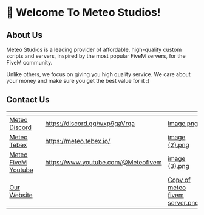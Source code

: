 # 👋 Welcome To Meteo Studios!

## About Us

Meteo Studios is a leading provider of affordable, high-quality custom scripts and servers, inspired by the most popular FiveM servers, for the FiveM community.

Unlike others, we focus on giving you high quality service. We care about your money and make sure you get the best value for it :)

## Contact Us

<table data-view="cards"><thead><tr><th></th><th></th><th data-hidden data-card-target data-type="content-ref"></th><th data-hidden data-card-cover data-type="files"></th></tr></thead><tbody><tr><td><a href="https://discord.gg/wxp9gaVrqa">Meteo Discord</a></td><td></td><td><a href="https://discord.gg/wxp9gaVrqa">https://discord.gg/wxp9gaVrqa</a></td><td><a href=".gitbook/assets/image.png">image.png</a></td></tr><tr><td><a href="https://meteo.tebex.io/">Meteo Tebex</a></td><td></td><td><a href="https://meteo.tebex.io/">https://meteo.tebex.io/</a></td><td><a href=".gitbook/assets/image (2).png">image (2).png</a></td></tr><tr><td><a href="https://www.youtube.com/@Meteofivem">Meteo FiveM Youtube</a></td><td></td><td><a href="https://www.youtube.com/@Meteofivem">https://www.youtube.com/@Meteofivem</a></td><td><a href=".gitbook/assets/image (3).png">image (3).png</a></td></tr><tr><td><a href="https://meteofivem.net/">Our Website</a></td><td></td><td></td><td><a href=".gitbook/assets/Copy of meteo fivem server.png">Copy of meteo fivem server.png</a></td></tr></tbody></table>

